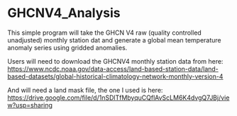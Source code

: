 # GHCNV4_Analysis

This simple program will take the GHCN V4 raw (quality controlled unadjusted) monthly station dat and generate a global mean temperature anomaly series using gridded anomalies.

Users will need to download the GHCNV4 monthly station data from here:
https://www.ncdc.noaa.gov/data-access/land-based-station-data/land-based-datasets/global-historical-climatology-network-monthly-version-4

And will need a land mask file, the one I used is here:
https://drive.google.com/file/d/1nSDlTfMbyquCQflAvScLM6K4dvgQ7JBj/view?usp=sharing
